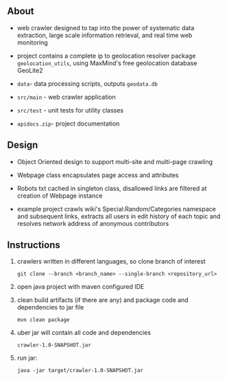 ## About
- web crawler designed to tap into the power of systematic data extraction, large scale information retrieval, and real time web monitoring

- project contains a complete ip to geolocation resolver package `geolocation_utils`, using MaxMind's free geolocation database GeoLite2 

- `data`- data processing scripts, outputs `geodata.db` 

- `src/main` - web crawler application 

- `src/test` - unit tests for utility classes

- `apidocs.zip`- project documentation

## Design
- Object Oriented design to support multi-site and multi-page crawling

- Webpage class encapsulates page access and attributes

- Robots txt cached in singleton class, disallowed links are filtered at creation of Webpage instance

- example project crawls wiki's Special:Random/Categories namespace and subsequent links, extracts all users in edit history of each topic and resolves network address of anonymous contributors

## Instructions 
1. crawlers written in different languages, so clone branch of interest 

    `git clone --branch <branch_name> --single-branch <repository_url>`
2. open java project with maven configured IDE
3. clean build artifacts (if there are any) and package code and dependencies to jar file

    `mvn clean package` 
4. uber jar will contain all code and dependencies

    `crawler-1.0-SNAPSHOT.jar`
5. run jar: 

    `java -jar target/crawler-1.0-SNAPSHOT.jar`


